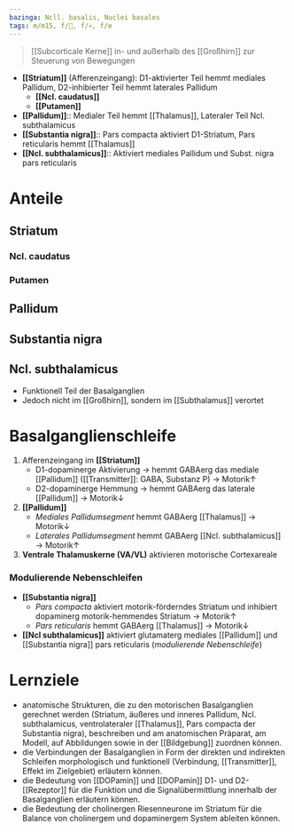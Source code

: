 ```yaml
---
bazinga: Ncll. basalis, Nuclei basales
tags: m/m15, f/🧠, f/💀, f/⚙️
---
```

> [[Subcorticale Kerne]] in- und außerhalb des [[Großhirn]] zur Steuerung von Bewegungen
- **[[Striatum]]** (Afferenzeingang): D1-aktivierter Teil hemmt mediales Pallidum, D2-inhibierter Teil hemmt laterales Pallidum
	- **[[Ncl. caudatus]]**
	- **[[Putamen]]**
- **[[Pallidum]]**:: Medialer Teil hemmt [[Thalamus]], Lateraler Teil Ncl. subthalamicus
- **[[Substantia nigra]]**:: Pars compacta aktiviert D1-Striatum, Pars reticularis hemmt [[Thalamus]]
- **[[Ncl. subthalamicus]]**:: Aktiviert mediales Pallidum und Subst. nigra pars reticularis

# Anteile
## Striatum
### Ncl. caudatus
### Putamen
## Pallidum
## Substantia nigra
## Ncl. subthalamicus
- Funktionell Teil der Basalganglien
- Jedoch nicht im [[Großhirn]], sondern im [[Subthalamus]] verortet

# Basalganglienschleife
1. Afferenzeingang im **[[Striatum]]**
	- D1-dopaminerge Aktivierung → hemmt GABAerg das mediale [[Pallidum]] ([[Transmitter]]: GABA, Substanz P) → Motorik↑ 
	- D2-dopaminerge Hemmung → hemmt GABAerg das laterale [[Pallidum]] → Motorik↓ 
2. **[[Pallidum]]**
	- *Mediales Pallidumsegment* hemmt GABAerg [[Thalamus]] → Motorik↓ 
	- *Laterales Pallidumsegment* hemmt GABAerg [[Ncl. subthalamicus]] → Motorik↑
3. **Ventrale Thalamuskerne (VA/VL)** aktivieren motorische Cortexareale
### Modulierende Nebenschleifen
- **[[Substantia nigra]]**
	- *Pars compacta* aktiviert motorik-förderndes Striatum und inhibiert dopaminerg motorik-hemmendes Striatum → Motorik↑ 
	- *Pars reticularis* hemmt GABAerg [[Thalamus]] → Motorik↓ 
- **[[Ncl subthalamicus]]** aktiviert glutamaterg mediales [[Pallidum]] und [[Substantia nigra]] pars reticularis (*modulierende Nebenschleife*)

# Lernziele
- anatomische Strukturen, die zu den motorischen Basalganglien gerechnet werden (Striatum, äußeres und inneres Pallidum, Ncl. subthalamicus, ventrolateraler [[Thalamus]], Pars compacta der Substantia nigra), beschreiben und am anatomischen Präparat, am Modell, auf Abbildungen sowie in der [[Bildgebung]] zuordnen können.
- die Verbindungen der Basalganglien in Form der direkten und indirekten Schleifen morphologisch und funktionell (Verbindung, [[Transmitter]], Effekt im Zielgebiet) erläutern können.
- die Bedeutung von [[DOPamin]] und [[DOPamin]] D1- und D2-[[Rezeptor]] für die Funktion und die Signalübermittlung innerhalb der Basalganglien erläutern können.
- die Bedeutung der cholinergen Riesenneurone im Striatum für die Balance von cholinergem und dopaminergem System ableiten können.
